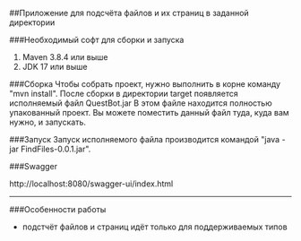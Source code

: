 ##Приложение для подсчёта файлов и их страниц в заданной директории

###Необходимый софт для сборки и запуска
1. Maven 3.8.4 или выше
2. JDK 17 или выше

###Сборка
Чтобы собрать проект, нужно выполнить в корне команду "mvn install".
После сборки в директории target появляется исполняемый файл QuestBot.jar
В этом файле находится полностью упакованный проект. Вы можете поместить данный файл туда, куда вам нужно, и запускать.

###Запуск
Запуск исполняемого файла производится командой "java -jar FindFiles-0.0.1.jar".

###Swagger

http://localhost:8080/swagger-ui/index.html

----------------
###Особенности работы
- подстчёт файлов и страниц идёт только для поддерживаемых типов
